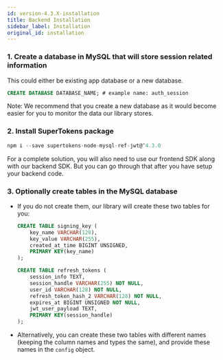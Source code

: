 ```yaml
---
id: version-4.3.X-installation
title: Backend Installation
sidebar_label: Installation
original_id: installation
---
```


### 1. Create a database in MySQL that will store session related information
This could either be existing app database or a new database.
```SQL
CREATE DATABASE DATABASE_NAME; # example name: auth_session
```

Note: We recommend that you create a new database as it would become easier for you to monitor the data our library stores.

### 2. Install SuperTokens package
```js
npm i --save supertokens-node-mysql-ref-jwt@^4.3.0
```

<div class="divider"></div>

<div class="additionalInformation" time="1">

<div class="specialNote">
For a complete solution, you will also need to use our frontend SDK along with our backend SDK. But you can go through that after you have setup your backend code.
</div>


### 3. Optionally create tables in the MySQL database
- If you do not create them, our library will create these two tables for you:
  ```SQL
  CREATE TABLE signing_key (
      key_name VARCHAR(128),
      key_value VARCHAR(255),
      created_at_time BIGINT UNSIGNED,
      PRIMARY KEY(key_name)
  );

  CREATE TABLE refresh_tokens (
      session_info TEXT,
      session_handle VARCHAR(255) NOT NULL,
      user_id VARCHAR(128) NOT NULL,
      refresh_token_hash_2 VARCHAR(128) NOT NULL,
      expires_at BIGINT UNSIGNED NOT NULL,
      jwt_user_payload TEXT,
      PRIMARY KEY(session_handle)
  );    
  ```
- Alternatively, you can create these two tables with different names (<span class="highlighted-text">keeping the column names and types the same</span>), and provide these names in the ```config``` object.

</div>